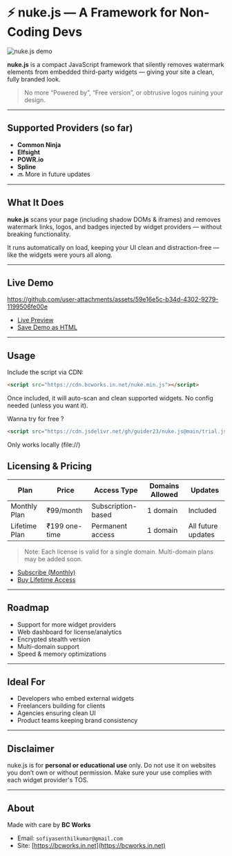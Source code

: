 # ⚡ nuke.js — A Framework for Non-Coding Devs

![nuke.js demo](https://github.com/user-attachments/assets/50bfdeb8-d236-4076-ba66-b8eafd95200c)

**nuke.js** is a compact JavaScript framework that silently removes watermark elements from embedded third-party widgets — giving your site a clean, fully branded look.

> No more “Powered by”, “Free version”, or obtrusive logos ruining your design.

---

## Supported Providers (so far)

*  **Common Ninja**
*  **Elfsight**
*  **POWR.io**
*  **Spline**
* 🔜 More in future updates

---

## What It Does

**nuke.js** scans your page (including shadow DOMs & iframes) and removes watermark links, logos, and badges injected by widget providers — without breaking functionality.

It runs automatically on load, keeping your UI clean and distraction-free — like the widgets were yours all along.

---

##  Live Demo



https://github.com/user-attachments/assets/59e16e5c-b34d-4302-9279-1199506fe00e



* [Live Preview](https://bcworks.in.net/nuke)
* [Save Demo as HTML](https://raw.githubusercontent.com/guider23/bcWorks/main/nuke.html)

---

##  Usage

Include the script via CDN:

```html
<script src="https://cdn.bcworks.in.net/nuke.min.js"></script>
```

Once included, it will auto-scan and clean supported widgets. No config needed (unless you want it).

Wanna try for free ?
```html
<script src="https://cdn.jsdelivr.net/gh/guider23/nuke.js@main/trial.js"></script>
```

Only works locally (file://)


##  Licensing & Pricing

| Plan          | Price         | Access Type        | Domains Allowed | Updates            |
| ------------- | ------------- | ------------------ | --------------- | ------------------ |
| Monthly Plan  | ₹99/month     | Subscription-based | 1 domain        | Included           |
| Lifetime Plan | ₹199 one-time | Permanent access   | 1 domain        | All future updates |

> Note: Each license is valid for a single domain. Multi-domain plans may be added soon.

* [Subscribe (Monthly)](https://guider23.gumroad.com/l/premium)
* [Buy Lifetime Access](https://guider23.gumroad.com/l/nuke)

---

##  Roadmap

* Support for more widget providers
* Web dashboard for license/analytics
* Encrypted stealth version
* Multi-domain support
* Speed & memory optimizations

---

##  Ideal For

* Developers who embed external widgets
* Freelancers building for clients
* Agencies ensuring clean UI
* Product teams keeping brand consistency

---

##  Disclaimer

nuke.js is for **personal or educational use** only.
Do not use it on websites you don’t own or without permission. Make sure your use complies with each widget provider's TOS.

---

##  About

Made with care by **BC Works**

* Email: `sofiyasenthilkumar@gmail.com`
* Site: [https://bcworks.in.net](https://bcworks.in.net)
